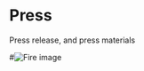 # Press
Press release, and press materials

#![Fire image]({{site.url}}/{{site.baseurl}}Press/blob/master/openSX70_AD_SX-70-fun-1.jpg)

